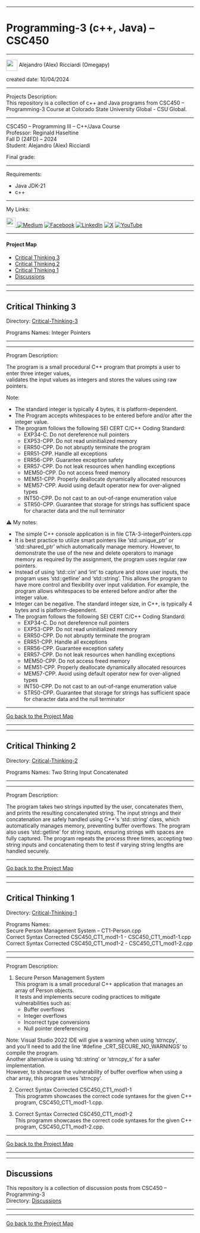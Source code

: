 ﻿-----------------------------------------------------------------------------------------------------------------------------
# Programming-3 (c++, Java) – CSC450  
-----------------------------------------------------------------------------------------------------------------------------

<img width="30" height="30" align="center" src="https://github.com/user-attachments/assets/a8e0ea66-5d8f-43b3-8fff-2c3d74d57f53"> Alejandro (Alex) Ricciardi (Omegapy)      

created date: 10/04/2024  

-----------------------------------------------------------------------------------------------------------------------------

Projects Description:    
This repository is a collection of c++ and Java programs from CSC450 – Programming-3 Course at Colorado State University Global - CSU Global.  

-----------------------------------------------------------------------------------------------------------------------------

CSC450 – Programming III – C++/Java Course    
Professor: Reginald Haseltine  
Fall D (24FD) – 2024   
Student: Alejandro (Alex) Ricciardi   

Final grade:  

-----------------------------------------------------------------------------------------------------------------------------

Requirements:  
- Java JDK-21  
- c++  

-----------------------------------------------------------------------------------------------------------------------------
My Links:   

<span><a href="https://www.alexomegapy.com" target="_blank"><img width="25" height="25" src="https://github.com/user-attachments/assets/a8e0ea66-5d8f-43b3-8fff-2c3d74d57f53"></span>    [![Medium](https://img.shields.io/badge/Medium-12100E?style=for-the-badge&logo=medium&logoColor=whit)](https://medium.com/@alex.omegapy)    [![Facebook](https://img.shields.io/badge/Facebook-%231877F2.svg?logo=Facebook&logoColor=white)](https://www.facebook.com/profile.php?id=100089638857137)    [![LinkedIn](https://img.shields.io/badge/LinkedIn-%230077B5.svg?logo=linkedin&logoColor=white)](https://linkedin.com/in/alex-ricciardi)    [![X](https://img.shields.io/badge/X-black.svg?logo=X&logoColor=white)](https://x.com/AlexOmegapy)    [![YouTube](https://img.shields.io/badge/YouTube-%23FF0000.svg?logo=YouTube&logoColor=white)](https://www.youtube.com/channel/UC4rMaQ7sqywMZkfS1xGh2AA)    

-----------------------------------------------------------------------------------------------------------------------------

#### Project Map  
 
- [Critical Thinking 3](#critical-thinking-3) 
- [Critical Thinking 2](#critical-thinking-2) 
- [Critical Thinking 1](#critical-thinking-1)   
- [Discussions](#discussions)

-----------------------------------------------------------------------------------------------------------------------------
-----------------------------------------------------------------------------------------------------------------------------
## Critical Thinking 3  
Directory: [Critical-Thinking-3](https://github.com/Omegapy/My-Academics-Portfolio/tree/main/Programming-3-CSC450/Critical-Thinking-3)  

Programs Names: Integer Pointers   

-----------------------------------------------------------------------------------------------------------------------------
-----------------------------------------------------------------------------------------------------------------------------

Program Description:  

The program is a small procedural C++ program that prompts a user to enter three integer values,  
validates the input values as integers and stores the values using raw pointers.  

Note:  
- The standard integer is typically 4 bytes, it is platform-dependent.  
- The Program accepts whitespaces to be entered before and/or after the integer value.  
- The program follows the following SEI CERT C/C++ Coding Standard:   
    - EXP34-C. Do not dereference null pointers  
    - EXP53-CPP. Do not read uninitialized memory  
    - ERR50-CPP. Do not abruptly terminate the program  
    - ERR51-CPP. Handle all exceptions  
    - ERR56-CPP. Guarantee exception safety  
    - ERR57-CPP. Do not leak resources when handling exceptions  
    - MEM50-CPP. Do not access freed memory  
    - MEM51-CPP. Properly deallocate dynamically allocated resources  
    - MEM57-CPP. Avoid using default operator new for over-aligned types  
    - INT50-CPP. Do not cast to an out-of-range enumeration value  
    - STR50-CPP. Guarantee that storage for strings has sufficient space  
      for character data and the null terminator  
  
⚠️ My notes:    
- The simple C++ console application is in file CTA-3-integerPointers.cpp  
- It is best practice to utilize smart pointers like ‘std::unique_ptr’ or ‘std::shared_ptr’ which automatically manage memory. However, to demonstrate the use of the new and delete operators to manage memory as required by the assignment, the program uses regular raw pointers.   
- Instead of using ‘std::cin’ and ‘int’ to capture and store user inputs, the program uses ‘std::getline’ and ‘std::string’. This allows the program to have more control and flexibility over input validation. For example, the program allows whitespaces to be entered before and/or after the integer value.  
- Integer can be negative. The standard integer size, in C++, is typically 4 bytes and is platform-dependent.  
- The program follows the following SEI CERT C/C++ Coding Standard:  
     - EXP34-C. Do not dereference null pointers  
     - EXP53-CPP. Do not read uninitialized memory  
     - ERR50-CPP. Do not abruptly terminate the program  
     - ERR51-CPP. Handle all exceptions  
     - ERR56-CPP. Guarantee exception safety  
     - ERR57-CPP. Do not leak resources when handling exceptions  
     - MEM50-CPP. Do not access freed memory  
     - MEM51-CPP. Properly deallocate dynamically allocated resources  
     - MEM57-CPP. Avoid using default operator new for over-aligned types   
     - INT50-CPP. Do not cast to an out-of-range enumeration value  
     - STR50-CPP. Guarantee that storage for strings has sufficient space  
       for character data and the null terminator

-------------------------------------------------------------------------------------------

[Go back to the Project Map](#project-map)


-----------------------------------------------------------------------------------------------------------------------------
-----------------------------------------------------------------------------------------------------------------------------
## Critical Thinking 2  
Directory: [Critical-Thinking-2](https://github.com/Omegapy/My-Academics-Portfolio/tree/main/Programming-3-CSC450/Critical-Thinking-2)  

Programs Names: Two String Input Concatenated  

-----------------------------------------------------------------------------------------------------------------------------
-----------------------------------------------------------------------------------------------------------------------------

Program Description:  

The program takes two strings inputted by the user, concatenates them, 
and prints the resulting concatenated string. 
The input strings and their concatenation are safely handled using C++'s ‘std::string’ class, 
which automatically manages memory, preventing buffer overflows.
The program also uses ‘std::getline’ for string inputs, ensuring strings with spaces are fully captured. 
The program repeats the process three times, accepting two string inputs and concatenating them 
to test if varying string lengths are handled securely. 

-------------------------------------------------------------------------------------------

[Go back to the Project Map](#project-map)

-----------------------------------------------------------------------------------------------------------------------------
-----------------------------------------------------------------------------------------------------------------------------
## Critical Thinking 1  
Directory: [Critical-Thinking-1](https://github.com/Omegapy/My-Academics-Portfolio/tree/main/Programming-3-CSC450/Critical-Thinking-1)  

Programs Names:     
   Secure Person Management System – CT1-Person.cpp  
   Correct Syntax Corrected CSC450_CT1_mod1-1 - CSC450_CT1_mod1-1.cpp  
   Correct Syntax Corrected CSC450_CT1_mod1-2 - CSC450_CT1_mod1-2.cpp

-----------------------------------------------------------------------------------------------------------------------------
-----------------------------------------------------------------------------------------------------------------------------

Program Description:  

1. Secure Person Management System  
This program is a small procedural C++ application that manages an array of Person objects.   
It tests and implements secure coding practices to mitigate vulnerabilities such as:  
	- Buffer overflows  
	- Integer overflows  
	- Incorrect type conversions   
	- Null pointer dereferencing  

Note: Visual Studio 2022 IDE will give a warning when using ‘strncpy’,  
and you'll need to add the line ‘#define _CRT_SECURE_NO_WARNINGS‘ to compile the program.  
Another alternative is using ‘td::string’ or ‘strncpy_s’ for a safer implementation.  
However, to showcase the vulnerability of buffer overflow when using a char array, this program uses ‘strncpy’.  

2. Correct Syntax Corrected CSC450_CT1_mod1-1  
This programm showcases the correct code syntaxes for the given C++ program, CSC450_CT1_mod1-1.cpp.

3. Correct Syntax Corrected CSC450_CT1_mod1-2  
This programm showcases the correct code syntaxes for the given C++ program, CSC450_CT1_mod1-2.cpp.  

-------------------------------------------------------------------------------------------

[Go back to the Project Map](#project-map)

-----------------------------------------------------------------------------------------------------------------------------
-----------------------------------------------------------------------------------------------------------------------------
## Discussions 
This repository is a collection of discussion posts from CSC450 – Programming-3   
Directory: [Discussions](https://github.com/Omegapy/My-Academics-Portfolio/tree/main/Programming-3-CSC450/Discussions)  

-----------------------------------------------------------------------------------------------------------------------------
-----------------------------------------------------------------------------------------------------------------------------

[Go back to the Project Map](#project-map)


